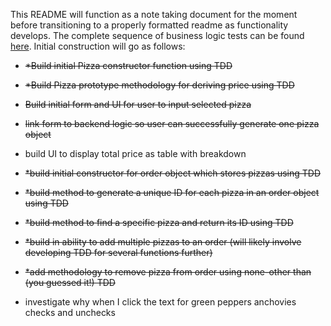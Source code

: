 This README will function as a note taking document for the moment before transitioning to a properly formatted readme as functionality develops.
The complete sequence of business logic tests can be found [here](/tests.md).
Initial construction will go as follows:

* ~~*Build initial Pizza constructor function using TDD~~

* ~~*Build Pizza prototype methodology for deriving price using TDD~~

* ~~Build initial form and UI for user to input selected pizza~~

* ~~link form to backend logic so user can successfully generate one pizza object~~

* build UI to display total price as table with breakdown

* ~~*build initial constructor for order object which stores pizzas using TDD~~

* ~~*build method to generate a unique ID for each pizza in an order object using TDD~~

* ~~*build method to find a specific pizza and return its ID using TDD~~

* ~~*build in ability to add multiple pizzas to an order (will likely involve developing TDD for several functions further)~~

* ~~*add methodology to remove pizza from order using none-other than (you guessed it!) TDD~~

* investigate why when I click the text for green peppers anchovies checks and unchecks

